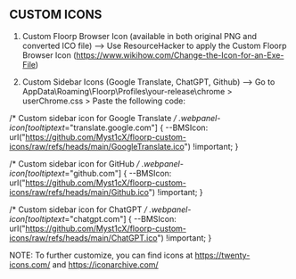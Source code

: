## CUSTOM ICONS 

1. Custom Floorp Browser Icon (available in both original PNG and converted ICO file)
--> Use ResourceHacker to apply the Custom Floorp Browser Icon (https://www.wikihow.com/Change-the-Icon-for-an-Exe-File)
   
2. Custom Sidebar Icons (Google Translate, ChatGPT, Github)
--> Go to AppData\Roaming\Floorp\Profiles\your-release\chrome > userChrome.css > Paste the following code:

/* Custom sidebar icon for Google Translate */
.webpanel-icon[tooltiptext*="translate.google.com"] {
  --BMSIcon: url("https://github.com/Myst1cX/floorp-custom-icons/raw/refs/heads/main/GoogleTranslate.ico") !important;
}

/* Custom sidebar icon for GitHub */
.webpanel-icon[tooltiptext*="github.com"] {
  --BMSIcon: url("https://github.com/Myst1cX/floorp-custom-icons/raw/refs/heads/main/Github.ico") !important;
}

/* Custom sidebar icon for ChatGPT */
.webpanel-icon[tooltiptext*="chatgpt.com"] {
  --BMSIcon: url("https://github.com/Myst1cX/floorp-custom-icons/raw/refs/heads/main/ChatGPT.ico") !important;
}

NOTE: To further customize, you can find icons at https://twenty-icons.com/ and https://iconarchive.com/
